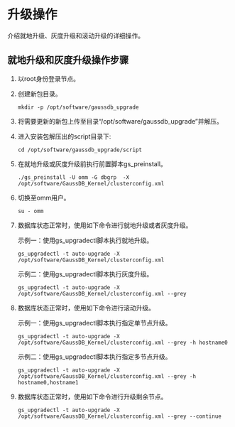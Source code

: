 # 升级操作<a name="ZH-CN_TOPIC_0305491427"></a>

介绍就地升级、灰度升级和滚动升级的详细操作。


## 就地升级和灰度升级操作步骤<a name="section17506731105516"></a>

1.  以root身份登录节点。
2.  创建新包目录。

    ```
    mkdir -p /opt/software/gaussdb_upgrade
    ```

3.  将需要更新的新包上传至目录“/opt/software/gaussdb\_upgrade”并解压。
4.  进入安装包解压出的script目录下:

    ```
    cd /opt/software/gaussdb_upgrade/script
    ```

5.  在就地升级或灰度升级前执行前置脚本gs\_preinstall。

    ```
    ./gs_preinstall -U omm -G dbgrp  -X /opt/software/GaussDB_Kernel/clusterconfig.xml
    ```

6.  切换至omm用户。

    ```
    su - omm
    ```

7.  数据库状态正常时，使用如下命令进行就地升级或者灰度升级。

    示例一：使用gs\_upgradectl脚本执行就地升级。

    ```
    gs_upgradectl -t auto-upgrade -X /opt/software/GaussDB_Kernel/clusterconfig.xml
    ```

    示例二：使用gs\_upgradectl脚本执行灰度升级。

    ```
    gs_upgradectl -t auto-upgrade -X /opt/software/GaussDB_Kernel/clusterconfig.xml --grey
    ```

8.  数据库状态正常时，使用如下命令进行滚动升级。

    示例一：使用gs\_upgradectl脚本执行指定单节点升级。

    ```
    gs_upgradectl -t auto-upgrade -X /opt/software/GaussDB_Kernel/clusterconfig.xml --grey -h hostname0
    ```

    示例二：使用gs\_upgradectl脚本执行指定多节点升级。

    ```
    gs_upgradectl -t auto-upgrade -X /opt/software/GaussDB_Kernel/clusterconfig.xml --grey -h hostname0,hostname1
    ```

9.  数据库状态正常时，使用如下命令进行升级剩余节点。

    ```
    gs_upgradectl -t auto-upgrade -X /opt/software/GaussDB_Kernel/clusterconfig.xml --grey --continue
    ```